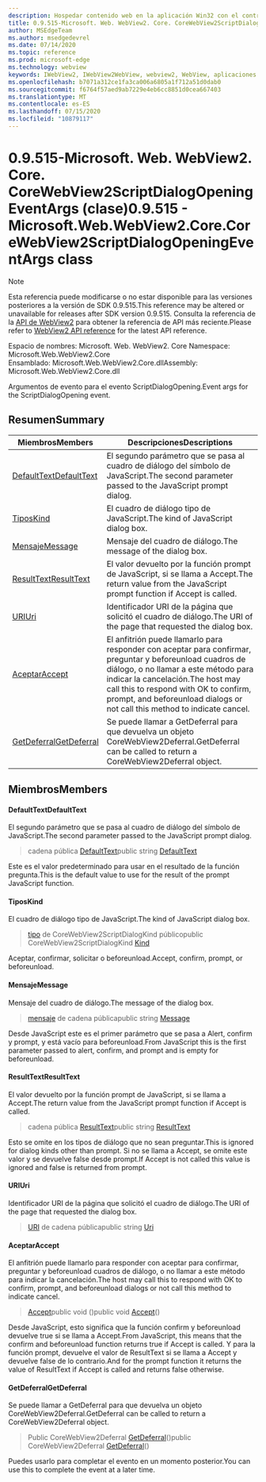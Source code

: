 ```yaml
---
description: Hospedar contenido web en la aplicación Win32 con el control Microsoft Edge WebView2
title: 0.9.515-Microsoft. Web. WebView2. Core. CoreWebView2ScriptDialogOpeningEventArgs
author: MSEdgeTeam
ms.author: msedgedevrel
ms.date: 07/14/2020
ms.topic: reference
ms.prod: microsoft-edge
ms.technology: webview
keywords: IWebView2, IWebView2WebView, webview2, WebView, aplicaciones Win32, Win32, Edge, ICoreWebView2, ICoreWebView2Controller, control de explorador, HTML Edge
ms.openlocfilehash: b7071a312ce1fa3ca006a6805a1f712a51d0dab0
ms.sourcegitcommit: f6764f57aed9ab7229e4eb6cc8851d0cea667403
ms.translationtype: MT
ms.contentlocale: es-ES
ms.lasthandoff: 07/15/2020
ms.locfileid: "10879117"
---
```

# <span data-ttu-id="cec96-104">0.9.515-Microsoft. Web. WebView2. Core. CoreWebView2ScriptDialogOpeningEventArgs (clase)</span><span class="sxs-lookup"><span data-stu-id="cec96-104">0.9.515 - Microsoft.Web.WebView2.Core.CoreWebView2ScriptDialogOpeningEventArgs class</span></span> 

> [!NOTE]
> <span data-ttu-id="cec96-105">Esta referencia puede modificarse o no estar disponible para las versiones posteriores a la versión de SDK 0.9.515.</span><span class="sxs-lookup"><span data-stu-id="cec96-105">This reference may be altered or unavailable for releases after SDK version 0.9.515.</span></span> <span data-ttu-id="cec96-106">Consulta la referencia de la [API de WebView2](../../../webview2-api-reference.md) para obtener la referencia de API más reciente.</span><span class="sxs-lookup"><span data-stu-id="cec96-106">Please refer to [WebView2 API reference](../../../webview2-api-reference.md) for the latest API reference.</span></span>

<span data-ttu-id="cec96-107">Espacio de nombres: Microsoft. Web. WebView2. Core </span><span class="sxs-lookup"><span data-stu-id="cec96-107">Namespace: Microsoft.Web.WebView2.Core</span></span>\
<span data-ttu-id="cec96-108">Ensamblado: Microsoft.Web.WebView2.Core.dll</span><span class="sxs-lookup"><span data-stu-id="cec96-108">Assembly: Microsoft.Web.WebView2.Core.dll</span></span>

<span data-ttu-id="cec96-109">Argumentos de evento para el evento ScriptDialogOpening.</span><span class="sxs-lookup"><span data-stu-id="cec96-109">Event args for the ScriptDialogOpening event.</span></span>

## <span data-ttu-id="cec96-110">Resumen</span><span class="sxs-lookup"><span data-stu-id="cec96-110">Summary</span></span>

 <span data-ttu-id="cec96-111">Miembros</span><span class="sxs-lookup"><span data-stu-id="cec96-111">Members</span></span>                        | <span data-ttu-id="cec96-112">Descripciones</span><span class="sxs-lookup"><span data-stu-id="cec96-112">Descriptions</span></span>
--------------------------------|---------------------------------------------
[<span data-ttu-id="cec96-113">DefaultText</span><span class="sxs-lookup"><span data-stu-id="cec96-113">DefaultText</span></span>](#defaulttext) | <span data-ttu-id="cec96-114">El segundo parámetro que se pasa al cuadro de diálogo del símbolo de JavaScript.</span><span class="sxs-lookup"><span data-stu-id="cec96-114">The second parameter passed to the JavaScript prompt dialog.</span></span>
[<span data-ttu-id="cec96-115">Tipos</span><span class="sxs-lookup"><span data-stu-id="cec96-115">Kind</span></span>](#kind) | <span data-ttu-id="cec96-116">El cuadro de diálogo tipo de JavaScript.</span><span class="sxs-lookup"><span data-stu-id="cec96-116">The kind of JavaScript dialog box.</span></span>
[<span data-ttu-id="cec96-117">Mensaje</span><span class="sxs-lookup"><span data-stu-id="cec96-117">Message</span></span>](#message) | <span data-ttu-id="cec96-118">Mensaje del cuadro de diálogo.</span><span class="sxs-lookup"><span data-stu-id="cec96-118">The message of the dialog box.</span></span>
[<span data-ttu-id="cec96-119">ResultText</span><span class="sxs-lookup"><span data-stu-id="cec96-119">ResultText</span></span>](#resulttext) | <span data-ttu-id="cec96-120">El valor devuelto por la función prompt de JavaScript, si se llama a Accept.</span><span class="sxs-lookup"><span data-stu-id="cec96-120">The return value from the JavaScript prompt function if Accept is called.</span></span>
[<span data-ttu-id="cec96-121">URI</span><span class="sxs-lookup"><span data-stu-id="cec96-121">Uri</span></span>](#uri) | <span data-ttu-id="cec96-122">Identificador URI de la página que solicitó el cuadro de diálogo.</span><span class="sxs-lookup"><span data-stu-id="cec96-122">The URI of the page that requested the dialog box.</span></span>
[<span data-ttu-id="cec96-123">Aceptar</span><span class="sxs-lookup"><span data-stu-id="cec96-123">Accept</span></span>](#accept) | <span data-ttu-id="cec96-124">El anfitrión puede llamarlo para responder con aceptar para confirmar, preguntar y beforeunload cuadros de diálogo, o no llamar a este método para indicar la cancelación.</span><span class="sxs-lookup"><span data-stu-id="cec96-124">The host may call this to respond with OK to confirm, prompt, and beforeunload dialogs or not call this method to indicate cancel.</span></span>
[<span data-ttu-id="cec96-125">GetDeferral</span><span class="sxs-lookup"><span data-stu-id="cec96-125">GetDeferral</span></span>](#getdeferral) | <span data-ttu-id="cec96-126">Se puede llamar a GetDeferral para que devuelva un objeto CoreWebView2Deferral.</span><span class="sxs-lookup"><span data-stu-id="cec96-126">GetDeferral can be called to return a CoreWebView2Deferral object.</span></span>

## <span data-ttu-id="cec96-127">Miembros</span><span class="sxs-lookup"><span data-stu-id="cec96-127">Members</span></span>

#### <span data-ttu-id="cec96-128">DefaultText</span><span class="sxs-lookup"><span data-stu-id="cec96-128">DefaultText</span></span> 

<span data-ttu-id="cec96-129">El segundo parámetro que se pasa al cuadro de diálogo del símbolo de JavaScript.</span><span class="sxs-lookup"><span data-stu-id="cec96-129">The second parameter passed to the JavaScript prompt dialog.</span></span>

> <span data-ttu-id="cec96-130">cadena pública [DefaultText](#defaulttext)</span><span class="sxs-lookup"><span data-stu-id="cec96-130">public string [DefaultText](#defaulttext)</span></span>

<span data-ttu-id="cec96-131">Este es el valor predeterminado para usar en el resultado de la función pregunta.</span><span class="sxs-lookup"><span data-stu-id="cec96-131">This is the default value to use for the result of the prompt JavaScript function.</span></span>

#### <span data-ttu-id="cec96-132">Tipos</span><span class="sxs-lookup"><span data-stu-id="cec96-132">Kind</span></span> 

<span data-ttu-id="cec96-133">El cuadro de diálogo tipo de JavaScript.</span><span class="sxs-lookup"><span data-stu-id="cec96-133">The kind of JavaScript dialog box.</span></span>

> <span data-ttu-id="cec96-134">[tipo](#kind) de CoreWebView2ScriptDialogKind público</span><span class="sxs-lookup"><span data-stu-id="cec96-134">public CoreWebView2ScriptDialogKind [Kind](#kind)</span></span>

<span data-ttu-id="cec96-135">Aceptar, confirmar, solicitar o beforeunload.</span><span class="sxs-lookup"><span data-stu-id="cec96-135">Accept, confirm, prompt, or beforeunload.</span></span>

#### <span data-ttu-id="cec96-136">Mensaje</span><span class="sxs-lookup"><span data-stu-id="cec96-136">Message</span></span> 

<span data-ttu-id="cec96-137">Mensaje del cuadro de diálogo.</span><span class="sxs-lookup"><span data-stu-id="cec96-137">The message of the dialog box.</span></span>

> <span data-ttu-id="cec96-138">[mensaje](#message) de cadena pública</span><span class="sxs-lookup"><span data-stu-id="cec96-138">public string [Message](#message)</span></span>

<span data-ttu-id="cec96-139">Desde JavaScript este es el primer parámetro que se pasa a Alert, confirm y prompt, y está vacío para beforeunload.</span><span class="sxs-lookup"><span data-stu-id="cec96-139">From JavaScript this is the first parameter passed to alert, confirm, and prompt and is empty for beforeunload.</span></span>

#### <span data-ttu-id="cec96-140">ResultText</span><span class="sxs-lookup"><span data-stu-id="cec96-140">ResultText</span></span> 

<span data-ttu-id="cec96-141">El valor devuelto por la función prompt de JavaScript, si se llama a Accept.</span><span class="sxs-lookup"><span data-stu-id="cec96-141">The return value from the JavaScript prompt function if Accept is called.</span></span>

> <span data-ttu-id="cec96-142">cadena pública [ResultText](#resulttext)</span><span class="sxs-lookup"><span data-stu-id="cec96-142">public string [ResultText](#resulttext)</span></span>

<span data-ttu-id="cec96-143">Esto se omite en los tipos de diálogo que no sean preguntar.</span><span class="sxs-lookup"><span data-stu-id="cec96-143">This is ignored for dialog kinds other than prompt.</span></span> <span data-ttu-id="cec96-144">Si no se llama a Accept, se omite este valor y se devuelve false desde prompt.</span><span class="sxs-lookup"><span data-stu-id="cec96-144">If Accept is not called this value is ignored and false is returned from prompt.</span></span>

#### <span data-ttu-id="cec96-145">URI</span><span class="sxs-lookup"><span data-stu-id="cec96-145">Uri</span></span> 

<span data-ttu-id="cec96-146">Identificador URI de la página que solicitó el cuadro de diálogo.</span><span class="sxs-lookup"><span data-stu-id="cec96-146">The URI of the page that requested the dialog box.</span></span>

> <span data-ttu-id="cec96-147">[URI](#uri) de cadena pública</span><span class="sxs-lookup"><span data-stu-id="cec96-147">public string [Uri](#uri)</span></span>

#### <span data-ttu-id="cec96-148">Aceptar</span><span class="sxs-lookup"><span data-stu-id="cec96-148">Accept</span></span> 

<span data-ttu-id="cec96-149">El anfitrión puede llamarlo para responder con aceptar para confirmar, preguntar y beforeunload cuadros de diálogo, o no llamar a este método para indicar la cancelación.</span><span class="sxs-lookup"><span data-stu-id="cec96-149">The host may call this to respond with OK to confirm, prompt, and beforeunload dialogs or not call this method to indicate cancel.</span></span>

> <span data-ttu-id="cec96-150">[Accept](#accept)public void ()</span><span class="sxs-lookup"><span data-stu-id="cec96-150">public void [Accept](#accept)()</span></span>

<span data-ttu-id="cec96-151">Desde JavaScript, esto significa que la función confirm y beforeunload devuelve true si se llama a Accept.</span><span class="sxs-lookup"><span data-stu-id="cec96-151">From JavaScript, this means that the confirm and beforeunload function returns true if Accept is called.</span></span> <span data-ttu-id="cec96-152">Y para la función prompt, devuelve el valor de ResultText si se llama a Accept y devuelve false de lo contrario.</span><span class="sxs-lookup"><span data-stu-id="cec96-152">And for the prompt function it returns the value of ResultText if Accept is called and returns false otherwise.</span></span>

#### <span data-ttu-id="cec96-153">GetDeferral</span><span class="sxs-lookup"><span data-stu-id="cec96-153">GetDeferral</span></span> 

<span data-ttu-id="cec96-154">Se puede llamar a GetDeferral para que devuelva un objeto CoreWebView2Deferral.</span><span class="sxs-lookup"><span data-stu-id="cec96-154">GetDeferral can be called to return a CoreWebView2Deferral object.</span></span>

> <span data-ttu-id="cec96-155">Public CoreWebView2Deferral [GetDeferral](#getdeferral)()</span><span class="sxs-lookup"><span data-stu-id="cec96-155">public CoreWebView2Deferral [GetDeferral](#getdeferral)()</span></span>

<span data-ttu-id="cec96-156">Puedes usarlo para completar el evento en un momento posterior.</span><span class="sxs-lookup"><span data-stu-id="cec96-156">You can use this to complete the event at a later time.</span></span>

